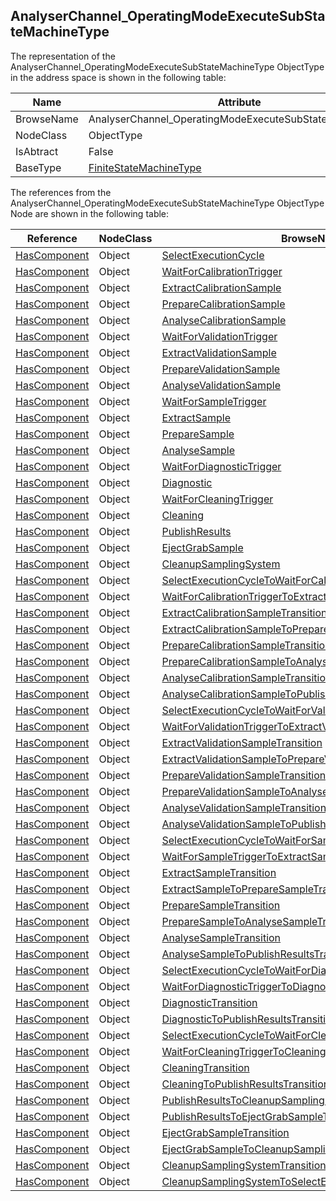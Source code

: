 <!-- objecttype -->
## AnalyserChannel_OperatingModeExecuteSubStateMachineType
  
The representation of the AnalyserChannel_OperatingModeExecuteSubStateMachineType ObjectType in the address space is shown in the following table:  

|Name|Attribute|
|---|---|
|BrowseName|AnalyserChannel_OperatingModeExecuteSubStateMachineType|
|NodeClass|ObjectType|
|IsAbtract|False|
|BaseType|[FiniteStateMachineType](../../../Core/Part5/ObjectTypes/FiniteStateMachineType/readme.md)|

The references from the AnalyserChannel_OperatingModeExecuteSubStateMachineType ObjectType Node are shown in the following table:  

|Reference|NodeClass|BrowseName|DataType|TypeDefinition|ModellingRule|
|---|---|---|---|---|---|
|[HasComponent](../../../Core/Part3/ReferenceTypes/HasComponent/readme.md)|Object|[SelectExecutionCycle](#SelectExecutionCycle)||[InitialStateType](../../../Core/Part5/ObjectTypes/InitialStateType/readme.md)||
|[HasComponent](../../../Core/Part3/ReferenceTypes/HasComponent/readme.md)|Object|[WaitForCalibrationTrigger](#WaitForCalibrationTrigger)||[StateType](../../../Core/Part5/ObjectTypes/StateType/readme.md)||
|[HasComponent](../../../Core/Part3/ReferenceTypes/HasComponent/readme.md)|Object|[ExtractCalibrationSample](#ExtractCalibrationSample)||[StateType](../../../Core/Part5/ObjectTypes/StateType/readme.md)||
|[HasComponent](../../../Core/Part3/ReferenceTypes/HasComponent/readme.md)|Object|[PrepareCalibrationSample](#PrepareCalibrationSample)||[StateType](../../../Core/Part5/ObjectTypes/StateType/readme.md)||
|[HasComponent](../../../Core/Part3/ReferenceTypes/HasComponent/readme.md)|Object|[AnalyseCalibrationSample](#AnalyseCalibrationSample)||[StateType](../../../Core/Part5/ObjectTypes/StateType/readme.md)||
|[HasComponent](../../../Core/Part3/ReferenceTypes/HasComponent/readme.md)|Object|[WaitForValidationTrigger](#WaitForValidationTrigger)||[StateType](../../../Core/Part5/ObjectTypes/StateType/readme.md)||
|[HasComponent](../../../Core/Part3/ReferenceTypes/HasComponent/readme.md)|Object|[ExtractValidationSample](#ExtractValidationSample)||[StateType](../../../Core/Part5/ObjectTypes/StateType/readme.md)||
|[HasComponent](../../../Core/Part3/ReferenceTypes/HasComponent/readme.md)|Object|[PrepareValidationSample](#PrepareValidationSample)||[StateType](../../../Core/Part5/ObjectTypes/StateType/readme.md)||
|[HasComponent](../../../Core/Part3/ReferenceTypes/HasComponent/readme.md)|Object|[AnalyseValidationSample](#AnalyseValidationSample)||[StateType](../../../Core/Part5/ObjectTypes/StateType/readme.md)||
|[HasComponent](../../../Core/Part3/ReferenceTypes/HasComponent/readme.md)|Object|[WaitForSampleTrigger](#WaitForSampleTrigger)||[StateType](../../../Core/Part5/ObjectTypes/StateType/readme.md)||
|[HasComponent](../../../Core/Part3/ReferenceTypes/HasComponent/readme.md)|Object|[ExtractSample](#ExtractSample)||[StateType](../../../Core/Part5/ObjectTypes/StateType/readme.md)||
|[HasComponent](../../../Core/Part3/ReferenceTypes/HasComponent/readme.md)|Object|[PrepareSample](#PrepareSample)||[StateType](../../../Core/Part5/ObjectTypes/StateType/readme.md)||
|[HasComponent](../../../Core/Part3/ReferenceTypes/HasComponent/readme.md)|Object|[AnalyseSample](#AnalyseSample)||[StateType](../../../Core/Part5/ObjectTypes/StateType/readme.md)||
|[HasComponent](../../../Core/Part3/ReferenceTypes/HasComponent/readme.md)|Object|[WaitForDiagnosticTrigger](#WaitForDiagnosticTrigger)||[StateType](../../../Core/Part5/ObjectTypes/StateType/readme.md)||
|[HasComponent](../../../Core/Part3/ReferenceTypes/HasComponent/readme.md)|Object|[Diagnostic](#Diagnostic)||[StateType](../../../Core/Part5/ObjectTypes/StateType/readme.md)||
|[HasComponent](../../../Core/Part3/ReferenceTypes/HasComponent/readme.md)|Object|[WaitForCleaningTrigger](#WaitForCleaningTrigger)||[StateType](../../../Core/Part5/ObjectTypes/StateType/readme.md)||
|[HasComponent](../../../Core/Part3/ReferenceTypes/HasComponent/readme.md)|Object|[Cleaning](#Cleaning)||[StateType](../../../Core/Part5/ObjectTypes/StateType/readme.md)||
|[HasComponent](../../../Core/Part3/ReferenceTypes/HasComponent/readme.md)|Object|[PublishResults](#PublishResults)||[StateType](../../../Core/Part5/ObjectTypes/StateType/readme.md)||
|[HasComponent](../../../Core/Part3/ReferenceTypes/HasComponent/readme.md)|Object|[EjectGrabSample](#EjectGrabSample)||[StateType](../../../Core/Part5/ObjectTypes/StateType/readme.md)||
|[HasComponent](../../../Core/Part3/ReferenceTypes/HasComponent/readme.md)|Object|[CleanupSamplingSystem](#CleanupSamplingSystem)||[StateType](../../../Core/Part5/ObjectTypes/StateType/readme.md)||
|[HasComponent](../../../Core/Part3/ReferenceTypes/HasComponent/readme.md)|Object|[SelectExecutionCycleToWaitForCalibrationTriggerTransition](#SelectExecutionCycleToWaitForCalibrationTriggerTransition)||[TransitionType](../../../Core/Part5/ObjectTypes/TransitionType/readme.md)||
|[HasComponent](../../../Core/Part3/ReferenceTypes/HasComponent/readme.md)|Object|[WaitForCalibrationTriggerToExtractCalibrationSampleTransition](#WaitForCalibrationTriggerToExtractCalibrationSampleTransition)||[TransitionType](../../../Core/Part5/ObjectTypes/TransitionType/readme.md)||
|[HasComponent](../../../Core/Part3/ReferenceTypes/HasComponent/readme.md)|Object|[ExtractCalibrationSampleTransition](#ExtractCalibrationSampleTransition)||[TransitionType](../../../Core/Part5/ObjectTypes/TransitionType/readme.md)||
|[HasComponent](../../../Core/Part3/ReferenceTypes/HasComponent/readme.md)|Object|[ExtractCalibrationSampleToPrepareCalibrationSampleTransition](#ExtractCalibrationSampleToPrepareCalibrationSampleTransition)||[TransitionType](../../../Core/Part5/ObjectTypes/TransitionType/readme.md)||
|[HasComponent](../../../Core/Part3/ReferenceTypes/HasComponent/readme.md)|Object|[PrepareCalibrationSampleTransition](#PrepareCalibrationSampleTransition)||[TransitionType](../../../Core/Part5/ObjectTypes/TransitionType/readme.md)||
|[HasComponent](../../../Core/Part3/ReferenceTypes/HasComponent/readme.md)|Object|[PrepareCalibrationSampleToAnalyseCalibrationSampleTransition](#PrepareCalibrationSampleToAnalyseCalibrationSampleTransition)||[TransitionType](../../../Core/Part5/ObjectTypes/TransitionType/readme.md)||
|[HasComponent](../../../Core/Part3/ReferenceTypes/HasComponent/readme.md)|Object|[AnalyseCalibrationSampleTransition](#AnalyseCalibrationSampleTransition)||[TransitionType](../../../Core/Part5/ObjectTypes/TransitionType/readme.md)||
|[HasComponent](../../../Core/Part3/ReferenceTypes/HasComponent/readme.md)|Object|[AnalyseCalibrationSampleToPublishResultsTransition](#AnalyseCalibrationSampleToPublishResultsTransition)||[TransitionType](../../../Core/Part5/ObjectTypes/TransitionType/readme.md)||
|[HasComponent](../../../Core/Part3/ReferenceTypes/HasComponent/readme.md)|Object|[SelectExecutionCycleToWaitForValidationTriggerTransition](#SelectExecutionCycleToWaitForValidationTriggerTransition)||[TransitionType](../../../Core/Part5/ObjectTypes/TransitionType/readme.md)||
|[HasComponent](../../../Core/Part3/ReferenceTypes/HasComponent/readme.md)|Object|[WaitForValidationTriggerToExtractValidationSampleTransition](#WaitForValidationTriggerToExtractValidationSampleTransition)||[TransitionType](../../../Core/Part5/ObjectTypes/TransitionType/readme.md)||
|[HasComponent](../../../Core/Part3/ReferenceTypes/HasComponent/readme.md)|Object|[ExtractValidationSampleTransition](#ExtractValidationSampleTransition)||[TransitionType](../../../Core/Part5/ObjectTypes/TransitionType/readme.md)||
|[HasComponent](../../../Core/Part3/ReferenceTypes/HasComponent/readme.md)|Object|[ExtractValidationSampleToPrepareValidationSampleTransition](#ExtractValidationSampleToPrepareValidationSampleTransition)||[TransitionType](../../../Core/Part5/ObjectTypes/TransitionType/readme.md)||
|[HasComponent](../../../Core/Part3/ReferenceTypes/HasComponent/readme.md)|Object|[PrepareValidationSampleTransition](#PrepareValidationSampleTransition)||[TransitionType](../../../Core/Part5/ObjectTypes/TransitionType/readme.md)||
|[HasComponent](../../../Core/Part3/ReferenceTypes/HasComponent/readme.md)|Object|[PrepareValidationSampleToAnalyseValidationSampleTransition](#PrepareValidationSampleToAnalyseValidationSampleTransition)||[TransitionType](../../../Core/Part5/ObjectTypes/TransitionType/readme.md)||
|[HasComponent](../../../Core/Part3/ReferenceTypes/HasComponent/readme.md)|Object|[AnalyseValidationSampleTransition](#AnalyseValidationSampleTransition)||[TransitionType](../../../Core/Part5/ObjectTypes/TransitionType/readme.md)||
|[HasComponent](../../../Core/Part3/ReferenceTypes/HasComponent/readme.md)|Object|[AnalyseValidationSampleToPublishResultsTransition](#AnalyseValidationSampleToPublishResultsTransition)||[TransitionType](../../../Core/Part5/ObjectTypes/TransitionType/readme.md)||
|[HasComponent](../../../Core/Part3/ReferenceTypes/HasComponent/readme.md)|Object|[SelectExecutionCycleToWaitForSampleTriggerTransition](#SelectExecutionCycleToWaitForSampleTriggerTransition)||[TransitionType](../../../Core/Part5/ObjectTypes/TransitionType/readme.md)||
|[HasComponent](../../../Core/Part3/ReferenceTypes/HasComponent/readme.md)|Object|[WaitForSampleTriggerToExtractSampleTransition](#WaitForSampleTriggerToExtractSampleTransition)||[TransitionType](../../../Core/Part5/ObjectTypes/TransitionType/readme.md)||
|[HasComponent](../../../Core/Part3/ReferenceTypes/HasComponent/readme.md)|Object|[ExtractSampleTransition](#ExtractSampleTransition)||[TransitionType](../../../Core/Part5/ObjectTypes/TransitionType/readme.md)||
|[HasComponent](../../../Core/Part3/ReferenceTypes/HasComponent/readme.md)|Object|[ExtractSampleToPrepareSampleTransition](#ExtractSampleToPrepareSampleTransition)||[TransitionType](../../../Core/Part5/ObjectTypes/TransitionType/readme.md)||
|[HasComponent](../../../Core/Part3/ReferenceTypes/HasComponent/readme.md)|Object|[PrepareSampleTransition](#PrepareSampleTransition)||[TransitionType](../../../Core/Part5/ObjectTypes/TransitionType/readme.md)||
|[HasComponent](../../../Core/Part3/ReferenceTypes/HasComponent/readme.md)|Object|[PrepareSampleToAnalyseSampleTransition](#PrepareSampleToAnalyseSampleTransition)||[TransitionType](../../../Core/Part5/ObjectTypes/TransitionType/readme.md)||
|[HasComponent](../../../Core/Part3/ReferenceTypes/HasComponent/readme.md)|Object|[AnalyseSampleTransition](#AnalyseSampleTransition)||[TransitionType](../../../Core/Part5/ObjectTypes/TransitionType/readme.md)||
|[HasComponent](../../../Core/Part3/ReferenceTypes/HasComponent/readme.md)|Object|[AnalyseSampleToPublishResultsTransition](#AnalyseSampleToPublishResultsTransition)||[TransitionType](../../../Core/Part5/ObjectTypes/TransitionType/readme.md)||
|[HasComponent](../../../Core/Part3/ReferenceTypes/HasComponent/readme.md)|Object|[SelectExecutionCycleToWaitForDiagnosticTriggerTransition](#SelectExecutionCycleToWaitForDiagnosticTriggerTransition)||[TransitionType](../../../Core/Part5/ObjectTypes/TransitionType/readme.md)||
|[HasComponent](../../../Core/Part3/ReferenceTypes/HasComponent/readme.md)|Object|[WaitForDiagnosticTriggerToDiagnosticTransition](#WaitForDiagnosticTriggerToDiagnosticTransition)||[TransitionType](../../../Core/Part5/ObjectTypes/TransitionType/readme.md)||
|[HasComponent](../../../Core/Part3/ReferenceTypes/HasComponent/readme.md)|Object|[DiagnosticTransition](#DiagnosticTransition)||[TransitionType](../../../Core/Part5/ObjectTypes/TransitionType/readme.md)||
|[HasComponent](../../../Core/Part3/ReferenceTypes/HasComponent/readme.md)|Object|[DiagnosticToPublishResultsTransition](#DiagnosticToPublishResultsTransition)||[TransitionType](../../../Core/Part5/ObjectTypes/TransitionType/readme.md)||
|[HasComponent](../../../Core/Part3/ReferenceTypes/HasComponent/readme.md)|Object|[SelectExecutionCycleToWaitForCleaningTriggerTransition](#SelectExecutionCycleToWaitForCleaningTriggerTransition)||[TransitionType](../../../Core/Part5/ObjectTypes/TransitionType/readme.md)||
|[HasComponent](../../../Core/Part3/ReferenceTypes/HasComponent/readme.md)|Object|[WaitForCleaningTriggerToCleaningTransition](#WaitForCleaningTriggerToCleaningTransition)||[TransitionType](../../../Core/Part5/ObjectTypes/TransitionType/readme.md)||
|[HasComponent](../../../Core/Part3/ReferenceTypes/HasComponent/readme.md)|Object|[CleaningTransition](#CleaningTransition)||[TransitionType](../../../Core/Part5/ObjectTypes/TransitionType/readme.md)||
|[HasComponent](../../../Core/Part3/ReferenceTypes/HasComponent/readme.md)|Object|[CleaningToPublishResultsTransition](#CleaningToPublishResultsTransition)||[TransitionType](../../../Core/Part5/ObjectTypes/TransitionType/readme.md)||
|[HasComponent](../../../Core/Part3/ReferenceTypes/HasComponent/readme.md)|Object|[PublishResultsToCleanupSamplingSystemTransition](#PublishResultsToCleanupSamplingSystemTransition)||[TransitionType](../../../Core/Part5/ObjectTypes/TransitionType/readme.md)||
|[HasComponent](../../../Core/Part3/ReferenceTypes/HasComponent/readme.md)|Object|[PublishResultsToEjectGrabSampleTransition](#PublishResultsToEjectGrabSampleTransition)||[TransitionType](../../../Core/Part5/ObjectTypes/TransitionType/readme.md)||
|[HasComponent](../../../Core/Part3/ReferenceTypes/HasComponent/readme.md)|Object|[EjectGrabSampleTransition](#EjectGrabSampleTransition)||[TransitionType](../../../Core/Part5/ObjectTypes/TransitionType/readme.md)||
|[HasComponent](../../../Core/Part3/ReferenceTypes/HasComponent/readme.md)|Object|[EjectGrabSampleToCleanupSamplingSystemTransition](#EjectGrabSampleToCleanupSamplingSystemTransition)||[TransitionType](../../../Core/Part5/ObjectTypes/TransitionType/readme.md)||
|[HasComponent](../../../Core/Part3/ReferenceTypes/HasComponent/readme.md)|Object|[CleanupSamplingSystemTransition](#CleanupSamplingSystemTransition)||[TransitionType](../../../Core/Part5/ObjectTypes/TransitionType/readme.md)||
|[HasComponent](../../../Core/Part3/ReferenceTypes/HasComponent/readme.md)|Object|[CleanupSamplingSystemToSelectExecutionCycleTransition](#CleanupSamplingSystemToSelectExecutionCycleTransition)||[TransitionType](../../../Core/Part5/ObjectTypes/TransitionType/readme.md)||


